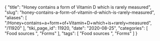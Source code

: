 {
    "title": "Honey contains a form of Vitamin D which is rarely measured",
    "slug": "honey-contains-a-form-of-vitamin-d-which-is-rarely-measured",
    "aliases": [
        "/Honey+contains+a+form+of+Vitamin+D+which+is+rarely+measured",
        "/11920"
    ],
    "tiki_page_id": 11920,
    "date": "2020-08-25",
    "categories": [
        "Food sources ",
        "Forms"
    ],
    "tags": [
        "Food sources ",
        "Forms"
    ]
}